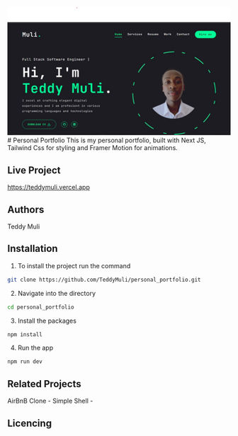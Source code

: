 <img src="https://github.com/TeddyMuli/personal_portfolio/blob/main/public/assets/readme.jpg" alt="screenshot">
# Personal Portfolio
This is my personal portfolio, built with Next JS, Tailwind Css for styling and Framer Motion for animations.

## Live Project
https://teddymuli.vercel.app

## Authors
Teddy Muli

## Installation
1. To install the project run the command
```bash
git clone https://github.com/TeddyMuli/personal_portfolio.git
```
2. Navigate into the directory
```bash
cd personal_portfolio
```

3. Install the packages
```bash
npm install
```

4. Run the app
```bash
npm run dev
```

## Related Projects
AirBnB Clone - 
Simple Shell - 

## Licencing

